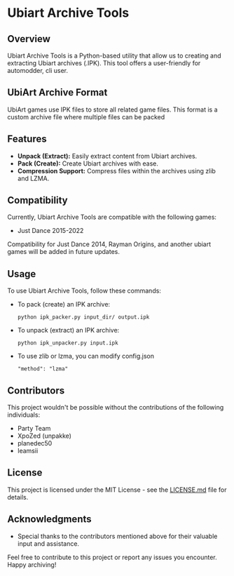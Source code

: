 # Ubiart Archive Tools

## Overview

Ubiart Archive Tools is a Python-based utility that allow us to creating and extracting Ubiart archives (.IPK). This tool offers a user-friendly for automodder, cli user.

## UbiArt Archive Format

UbiArt games use IPK files to store all related game files.
This format is a custom archive file where multiple files can be packed


## Features

- **Unpack (Extract):** Easily extract content from Ubiart archives.
- **Pack (Create):** Create Ubiart archives with ease.
- **Compression Support:** Compress files within the archives using zlib and LZMA.

## Compatibility

Currently, Ubiart Archive Tools are compatible with the following games:

- Just Dance 2015-2022

Compatibility for Just Dance 2014, Rayman Origins, and another ubiart games will be added in future updates.

## Usage

To use Ubiart Archive Tools, follow these commands:

- To pack (create) an IPK archive:
  ```
  python ipk_packer.py input_dir/ output.ipk
  ```

- To unpack (extract) an IPK archive:
  ```
  python ipk_unpacker.py input.ipk
  ```
- To use zlib or lzma, you can modify config.json
  ```
  "method": "lzma"
  ```

## Contributors

This project wouldn't be possible without the contributions of the following individuals:

- Party Team
- XpoZed (unpakke)
- planedec50
- leamsii

## License

This project is licensed under the MIT License - see the [LICENSE.md](LICENSE.md) file for details.

## Acknowledgments

- Special thanks to the contributors mentioned above for their valuable input and assistance.

Feel free to contribute to this project or report any issues you encounter. Happy archiving!
